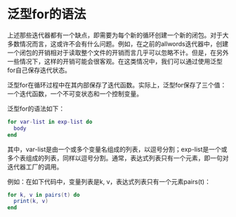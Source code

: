 # 泛型for的语法

上述那些迭代器都有一个缺点，即需要为每个新的循环创建一个新的闭包。对于大多数情况而言，这或许不会有什么问题。例如，在之前的allwords迭代器中，创建一个闭包的开销相对于读取整个文件的开销而言几乎可以忽略不计。但是，在另外一些情况下，这样的开销可能会很客观。在这类情况中，我们可以通过使用泛型for自己保存迭代状态。

泛型for在循环过程中在其内部保存了迭代函数。实际上，泛型for保存了三个值：一个迭代函数，一个不可变状态和一个控制变量。

泛型for的语法如下：

```lua
for var-list in exp-list do
  body
end
```

其中，var-list是由一个或多个变量名组成的列表，以逗号分割；exp-list是一个或多个表组成的列表，同样以逗号分割。通常，表达式列表只有一个元素，即一句对迭代器工厂的调用。

例如：在如下代码中，变量列表是k, v，表达式列表只有一个元素pairs(t)：

```lua
for k, v in pairs(t) do 
  print(k, v)
end
```
